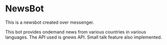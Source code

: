 # NewsBot
This is a newsbot created over messenger.

This bot provides ondemand news from various countries in various languages.
The API used is gnews API.
Small talk feature also implemented.
